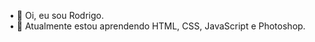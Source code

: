 • 👋 Oi, eu sou Rodrigo. <br>
• 🌱 Atualmente estou aprendendo HTML, CSS, JavaScript e Photoshop.

<!---
Rcjunq-dev/Rcjunq-dev is a ✨ special ✨ repository because its `README.md` (this file) appears on your GitHub profile.
You can click the Preview link to take a look at your changes.
--->
